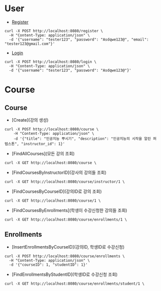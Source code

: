 # User

* [Register](회원가입)
```
curl -X POST http://localhost:8080/register \
  -H "Content-Type: application/json" \
  -d '{"username": "tester123", "password": "Asdqwe123@", "email": "tester123@gmail.com"}'
```

* [Login](로그인)
```
curl -X POST http://localhost:8080/login \
  -H "Content-Type: application/json" \
  -d '{"username": "tester123", "password": "Asdqwe123@"}'
```

# Course 

## Course
* [Create](강의 생성)
```
curl -X POST http://localhost:8080/course \
    -H "Content-Type: application/json" \
    -d '{"title": "인공지능 뿌시기", "description": "인공지능의 시작을 알린 퍼텝스톤", "instructor_id": 1}'
```

* [FindAllCourses](모든 강의 조회)
```
curl -X GET http://localhost:8080/course \
```

* [FindCoursesByInstructorID](강사의 강의들 조회)
```
curl -X GET http://localhost:8080/course/instructor/1 \
```

* [FindCoursesByCourseID](강의ID로 강의 조회)
```
curl -X GET http://localhost:8080/course/1 \
```

* [FindCoursesByEnrollments](학생이 수강신청한 강의들 조회)
```
curl -X GET http://localhost:8080/course/enrollments/1 \
```

## Enrollments
* [InsertEnrollmentsByCourseID](강의ID, 학생ID로 수강신청)
```
curl -X POST http://localhost:8080/course/enrollments \
  -H "Content-Type: application/json" \
  -d '{"courseID": 1, "studentID": 1}'
```

* [FindEnrollmentsByStudentID](학생ID로 수강신청 조회)
```
curl -X GET http://localhost:8080/course/enrollments/student/1 \
```
